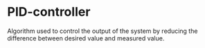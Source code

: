 # PID-controller
Algorithm used to control the output of the system by reducing the difference between desired value and measured value.
